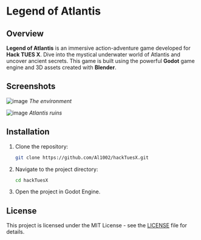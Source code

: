 # Legend of Atlantis

## Overview

**Legend of Atlantis** is an immersive action-adventure game developed for **Hack TUES X**. Dive into the mystical underwater world of Atlantis and uncover ancient secrets. This game is built using the powerful **Godot** game engine and 3D assets created with **Blender**.

## Screenshots

![image](https://github.com/Al1002/hackTuesX/assets/84194378/d60320ea-eaeb-4101-940c-fcf9d4d69aa5)
*The environment*

![image](https://github.com/Al1002/hackTuesX/assets/84194378/5934aae4-50ba-4cff-b75d-50a92a44205f)
*Atlantis ruins*

## Installation

1. Clone the repository:
    ```bash
    git clone https://github.com/Al1002/hackTuesX.git
    ```
2. Navigate to the project directory:
    ```bash
    cd hackTuesX
    ```
3. Open the project in Godot Engine.

## License

This project is licensed under the MIT License - see the [LICENSE](LICENSE) file for details.

